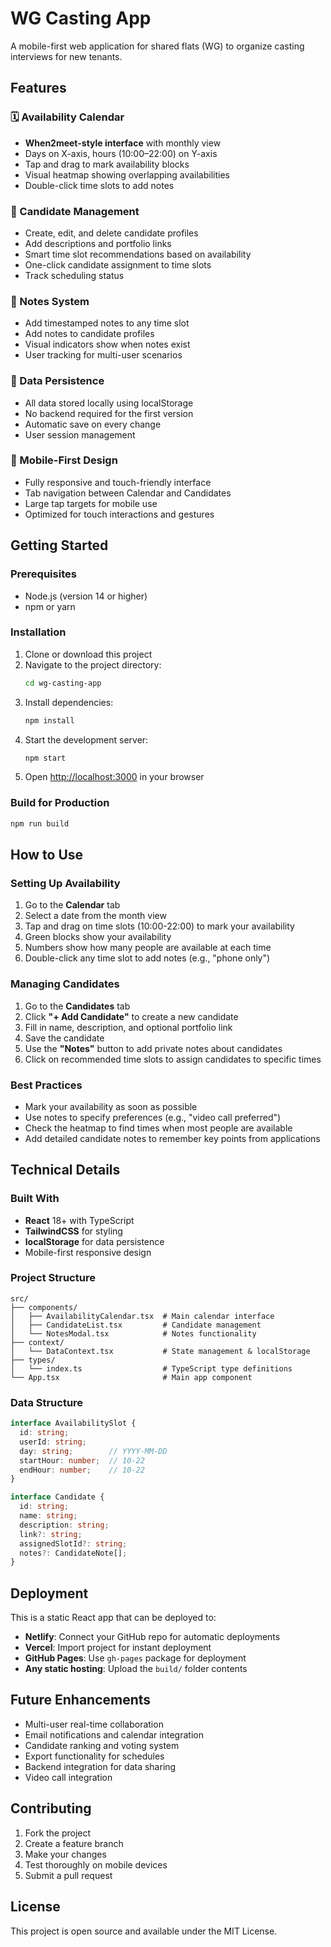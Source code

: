 # WG Casting App

A mobile-first web application for shared flats (WG) to organize casting interviews for new tenants.

## Features

### 🗓️ Availability Calendar
- **When2meet-style interface** with monthly view
- Days on X-axis, hours (10:00–22:00) on Y-axis
- Tap and drag to mark availability blocks
- Visual heatmap showing overlapping availabilities
- Double-click time slots to add notes

### 👥 Candidate Management
- Create, edit, and delete candidate profiles
- Add descriptions and portfolio links
- Smart time slot recommendations based on availability
- One-click candidate assignment to time slots
- Track scheduling status

### 📝 Notes System
- Add timestamped notes to any time slot
- Add notes to candidate profiles
- Visual indicators show when notes exist
- User tracking for multi-user scenarios

### 💾 Data Persistence
- All data stored locally using localStorage
- No backend required for the first version
- Automatic save on every change
- User session management

### 📱 Mobile-First Design
- Fully responsive and touch-friendly interface
- Tab navigation between Calendar and Candidates
- Large tap targets for mobile use
- Optimized for touch interactions and gestures

## Getting Started

### Prerequisites
- Node.js (version 14 or higher)
- npm or yarn

### Installation

1. Clone or download this project
2. Navigate to the project directory:
   ```bash
   cd wg-casting-app
   ```
3. Install dependencies:
   ```bash
   npm install
   ```
4. Start the development server:
   ```bash
   npm start
   ```
5. Open [http://localhost:3000](http://localhost:3000) in your browser

### Build for Production

```bash
npm run build
```

## How to Use

### Setting Up Availability
1. Go to the **Calendar** tab
2. Select a date from the month view
3. Tap and drag on time slots (10:00-22:00) to mark your availability
4. Green blocks show your availability
5. Numbers show how many people are available at each time
6. Double-click any time slot to add notes (e.g., "phone only")

### Managing Candidates
1. Go to the **Candidates** tab
2. Click **"+ Add Candidate"** to create a new candidate
3. Fill in name, description, and optional portfolio link
4. Save the candidate
5. Use the **"Notes"** button to add private notes about candidates
6. Click on recommended time slots to assign candidates to specific times

### Best Practices
- Mark your availability as soon as possible
- Use notes to specify preferences (e.g., "video call preferred")
- Check the heatmap to find times when most people are available
- Add detailed candidate notes to remember key points from applications

## Technical Details

### Built With
- **React** 18+ with TypeScript
- **TailwindCSS** for styling
- **localStorage** for data persistence
- Mobile-first responsive design

### Project Structure
```
src/
├── components/
│   ├── AvailabilityCalendar.tsx  # Main calendar interface
│   ├── CandidateList.tsx         # Candidate management
│   └── NotesModal.tsx            # Notes functionality
├── context/
│   └── DataContext.tsx           # State management & localStorage
├── types/
│   └── index.ts                  # TypeScript type definitions
└── App.tsx                       # Main app component
```

### Data Structure
```typescript
interface AvailabilitySlot {
  id: string;
  userId: string;
  day: string;        // YYYY-MM-DD
  startHour: number;  // 10-22
  endHour: number;    // 10-22
}

interface Candidate {
  id: string;
  name: string;
  description: string;
  link?: string;
  assignedSlotId?: string;
  notes?: CandidateNote[];
}
```

## Deployment

This is a static React app that can be deployed to:
- **Netlify**: Connect your GitHub repo for automatic deployments
- **Vercel**: Import project for instant deployment
- **GitHub Pages**: Use `gh-pages` package for deployment
- **Any static hosting**: Upload the `build/` folder contents

## Future Enhancements

- Multi-user real-time collaboration
- Email notifications and calendar integration
- Candidate ranking and voting system
- Export functionality for schedules
- Backend integration for data sharing
- Video call integration

## Contributing

1. Fork the project
2. Create a feature branch
3. Make your changes
4. Test thoroughly on mobile devices
5. Submit a pull request

## License

This project is open source and available under the MIT License.
